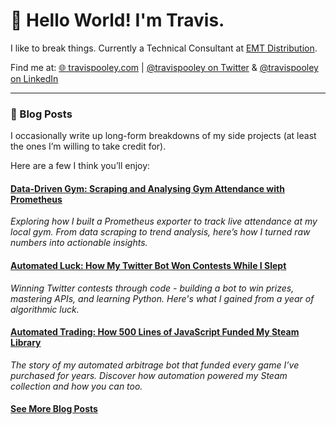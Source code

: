 # 👋 Hello World! I'm Travis.

I like to break things. Currently a Technical Consultant at [EMT Distribution](https://www.emtdist.com/). 

Find me at:
[🌐 travispooley.com](https://travispooley.com?utm_source=github&utm_medium=profile&utm_campaign=readme_links) | [@travispooley on Twitter](https://twitter.com/travispooley) & [@travispooley on LinkedIn](https://linkedin.com/travispooley)

<hr />

### 📙 Blog Posts

I occasionally write up long-form breakdowns of my side projects (at least the ones I’m willing to take credit for).

Here are a few I think you’ll enjoy:

#### [Data-Driven Gym: Scraping and Analysing Gym Attendance with Prometheus](https://travispooley.com/blog/gym/?utm_source=github&utm_medium=profile&utm_campaign=readme_links) 
*Exploring how I built a Prometheus exporter to track live attendance at my local gym. From data scraping to trend analysis, here’s how I turned raw numbers into actionable insights.*

#### [Automated Luck: How My Twitter Bot Won Contests While I Slept](https://travispooley.com/blog/twitter/?utm_source=github&utm_medium=profile&utm_campaign=readme_links)
*Winning Twitter contests through code - building a bot to win prizes, mastering APIs, and learning Python. Here's what I gained from a year of algorithmic luck.*

#### [Automated Trading: How 500 Lines of JavaScript Funded My Steam Library](https://travispooley.com/blog/steam-bot/?utm_source=github&utm_medium=profile&utm_campaign=readme_links)
*The story of my automated arbitrage bot that funded every game I’ve purchased for years. Discover how automation powered my Steam collection and how you can too.*

#### [See More Blog Posts](https://travispooley.com/blog/?utm_source=github&utm_medium=profile&utm_campaign=readme_links)
